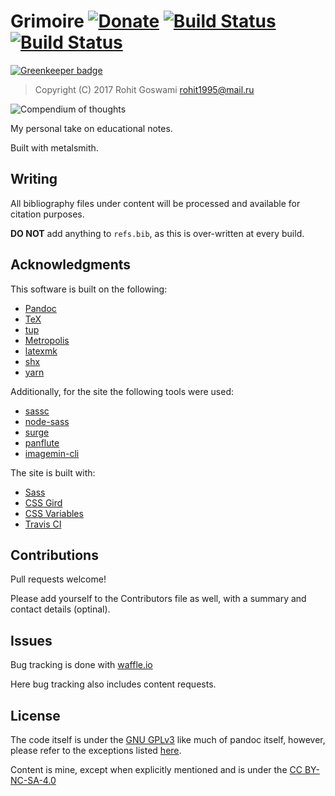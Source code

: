 # Grimoire  [![Donate](https://img.shields.io/badge/Donate-PayPal-blue.svg?style=for-the-badge)](https://www.paypal.me/HaoZeke/) [![Build Status](https://travis-ci.org/HaoZeke/zenYoda.svg?branch=master)](https://travis-ci.org/HaoZeke/zenYoda) [![Build Status](https://semaphoreci.com/api/v1/haozeke/grimoire/branches/master/badge.svg)](https://semaphoreci.com/haozeke/grimoire) 

[![Greenkeeper badge](https://badges.greenkeeper.io/HaoZeke/grimoire.svg)](https://greenkeeper.io/)

> Copyright (C) 2017  Rohit Goswami <rohit1995@mail.ru>

![](src/assets/images/grimoire.jpg "Compendium of thoughts")

My personal take on educational notes.

Built with metalsmith.

## Writing
All bibliography files under content will be processed and available for citation purposes.

**DO NOT** add anything to `refs.bib`, as this is over-written at every build.

## Acknowledgments
This software is built on the following:

- [Pandoc](https://github.com/jgm/pandoc)
- [TeX](https://ctan.org/)
- [tup](http://gittup.org/tup/index.html)
- [Metropolis](https://github.com/matze/mtheme)
- [latexmk](http://mg.readthedocs.io/latexmk.html)
- [shx](https://github.com/shelljs/shx)
- [yarn](https://yarnpkg.com/en/)

Additionally, for the site the following tools were used:

- [sassc](https://github.com/sass/sassc)
- [node-sass](https://github.com/sass/node-sass)
- [surge](http://surge.sh)
- [panflute](http://scorreia.com/software/panflute/)
- [imagemin-cli](https://github.com/imagemin/imagemin-cli)

The site is built with:

- [Sass](http://sass-lang.com/)
- [CSS Gird](https://developer.mozilla.org/en-US/docs/Web/CSS/CSS_Grid_Layout)
- [CSS Variables](https://developer.mozilla.org/en-US/docs/Web/CSS/Using_CSS_variables)
- [Travis CI](https://travis-ci.org)

## Contributions
Pull requests welcome!

Please add yourself to the Contributors file as well, with a summary and contact details (optinal).

## Issues
Bug tracking is done with [waffle.io](https://waffle.io/)

Here bug tracking also includes content requests.

<!-- [![Waffle.io - Columns and their card count](https://badge.waffle.io/HaoZeke/zenYoda.svg?columns=all)](https://waffle.io/HaoZeke/zenYoda) -->

## License
The code itself is under the [GNU GPLv3](https://choosealicense.com/licenses/gpl-3.0/) like much of pandoc itself, however, please refer to the exceptions listed [here](https://github.com/jgm/pandoc/blob/master/COPYRIGHT).

Content is mine, except when explicitly mentioned and is under the [CC BY-NC-SA-4.0](https://creativecommons.org/licenses/by-nc-sa/4.0/)